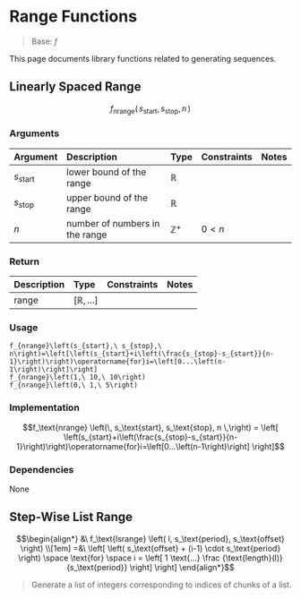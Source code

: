 # Range Functions
<!-- #SQUARK live!
| dest = desmos/library/functions/ranges
| title = Range Functions
| index = desmos / library / functions
| update = 2025 August 22
-->

> Base: $f$

This page documents library functions related to generating sequences.


## Linearly Spaced Range

```math
f_\text{nrange} \left(\,
  s_\text{start},
  s_\text{stop},
  n
\,\right)
```

> 

### Arguments
| Argument | Description | Type | Constraints | Notes |
| :------- | :---------- | :--- | :---------- | :---- |
| $s_\text{start}$ | lower bound of the range | $\mathbb{R}$ | | |
| $s_\text{stop}$ | upper bound of the range | $\mathbb{R}$ | | |
| $n$ | number of numbers in the range | $\mathbb{Z}^{+}$ | $0 < n$ | |

### Return
| Description | Type | Constraints | Notes |
| :---------- | :--- | :---------- | :---- |
| range | $[\mathbb{R}, ...]$ | | |

### Usage
```desmos
f_{nrange}\left(s_{start},\ s_{stop},\ n\right)=\left[\left(s_{start}+i\left(\frac{s_{stop}-s_{start}}{n-1}\right)\right)\operatorname{for}i=\left[0...\left(n-1\right)\right]\right]
f_{nrange}\left(1,\ 10,\ 10\right)
f_{nrange}\left(0,\ 1,\ 5\right)
```

### Implementation
```math
f_\text{nrange} \left(\,
  s_\text{start},
  s_\text{stop},
  n
\,\right)
=
\left[
  \left(s_{start}+i\left(\frac{s_{stop}-s_{start}}{n-1}\right)\right)\operatorname{for}i=\left[0...\left(n-1\right)\right]
\right]
```

### Dependencies
None


## Step-Wise List Range

```math
\begin{align*}
  &\ f_\text{lsrange} \left(
    l,
    s_\text{period},
    s_\text{offset}
  \right)
\\[1em] =&\
  \left[
    \left(
      s_\text{offset} + (i-1) \cdot s_\text{period}
    \right)
    \space \text{for} \space
    i = \left[
      1 \text{...} \frac
        {\text{length}(l)}
        {s_\text{period}}
    \right]
  \right]
\end{align*}
```

> Generate a list of integers corresponding to indices of chunks of a list.
